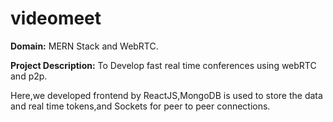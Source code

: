 # videomeet

**Domain:** MERN Stack and WebRTC.

**Project Description:** To Develop fast real time conferences using webRTC and p2p.

Here,we developed frontend by ReactJS,MongoDB is used to store the data and real time tokens,and Sockets for peer to peer connections.
